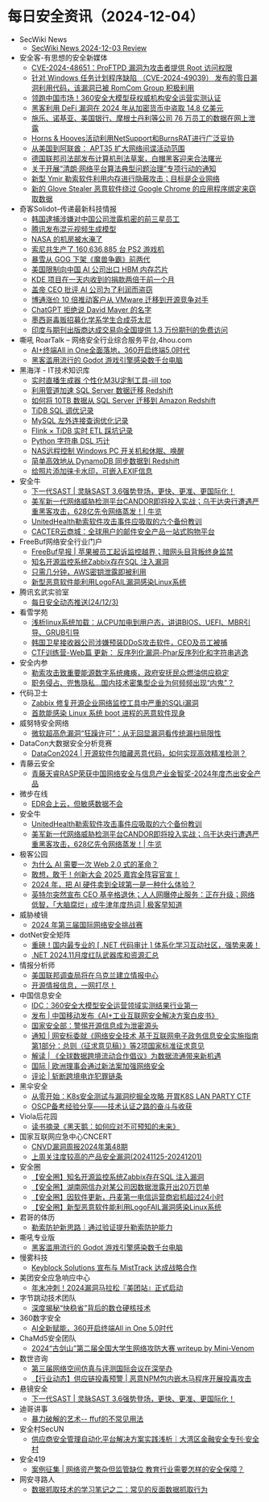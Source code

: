 # 每日安全资讯（2024-12-04）

- SecWiki News
  - [SecWiki News 2024-12-03 Review](http://www.sec-wiki.com/?2024-12-03)
- 安全客-有思想的安全新媒体
  - [CVE-2024-48651：ProFTPD 漏洞为攻击者提供 Root 访问权限](https://www.anquanke.com/post/id/302397)
  - [针对 Windows 任务计划程序缺陷 （CVE-2024-49039） 发布的零日漏洞利用代码，该漏洞已被 RomCom Group 积极利用](https://www.anquanke.com/post/id/302394)
  - [领跑中国市场！360安全大模型获权威机构安全运营实测认证](https://www.anquanke.com/post/id/302390)
  - [黑客利用 DeFi 漏洞在 2024 年从加密货币中盗取 14.8 亿美元](https://www.anquanke.com/post/id/302387)
  - [施乐、诺基亚、美国银行、摩根士丹利等公司 76 万员工的数据在网上泄露](https://www.anquanke.com/post/id/302384)
  - [Horns & Hooves活动利用NetSupport和BurnsRAT进行广泛妥协](https://www.anquanke.com/post/id/302381)
  - [从美国到阿联酋： APT35 扩大网络间谍活动范围](https://www.anquanke.com/post/id/302378)
  - [德国联邦司法部发布计算机刑法草案，白帽黑客迎来合法曙光](https://www.anquanke.com/post/id/302374)
  - [关于开展“清朗·网络平台算法典型问题治理”专项行动的通知](https://www.anquanke.com/post/id/302371)
  - [新型 Ymir 勒索软件利用内存进行隐蔽攻击；目标是企业网络](https://www.anquanke.com/post/id/302368)
  - [新的 Glove Stealer 恶意软件绕过 Google Chrome 的应用程序绑定来窃取数据](https://www.anquanke.com/post/id/302365)
- 奇客Solidot–传递最新科技情报
  - [韩国逮捕涉嫌对中国公司泄露机密的前三星员工](https://www.solidot.org/story?sid=79949)
  - [腾讯发布混元视频生成模型](https://www.solidot.org/story?sid=79948)
  - [NASA 的机房被水淹了](https://www.solidot.org/story?sid=79947)
  - [索尼共生产了 160,636,885 台 PS2 游戏机](https://www.solidot.org/story?sid=79946)
  - [暴雪从 GOG 下架《魔兽争霸》前两代](https://www.solidot.org/story?sid=79945)
  - [美国限制向中国 AI 公司出口 HBM 内存芯片](https://www.solidot.org/story?sid=79944)
  - [KDE 项目在一天内收到的捐款两倍于前一个月](https://www.solidot.org/story?sid=79943)
  - [盖帝 CEO 批评 AI 公司为了利润而盗窃](https://www.solidot.org/story?sid=79942)
  - [博通涨价 10 倍推动客户从 VMware 迁移到开源竞争对手](https://www.solidot.org/story?sid=79941)
  - [ChatGPT 拒绝说 David Mayer 的名字](https://www.solidot.org/story?sid=79940)
  - [墨西哥毒贩招募化学系学生合成芬太尼](https://www.solidot.org/story?sid=79939)
  - [印度与期刊出版商达成交易向全国提供 1.3 万份期刊的免费访问](https://www.solidot.org/story?sid=79938)
- 嘶吼 RoarTalk – 网络安全行业综合服务平台,4hou.com
  - [AI+终端All in One全面落地，360开启终端5.0时代](https://www.4hou.com/posts/l0XV)
  - [黑客滥用流行的 Godot 游戏引擎感染数千台电脑](https://www.4hou.com/posts/qo6D)
- 黑海洋 - IT技术知识库
  - [实时直播生成器 个性化M3U定制工具-iill top](https://www.upx8.com/4516)
  - [利用管道加速 SQL Server 数据迁移 Redshift](https://www.upx8.com/4510)
  - [如何将 10TB 数据从 SQL Server 迁移到 Amazon Redshift](https://www.upx8.com/4515)
  - [TiDB SQL 调优记录](https://www.upx8.com/4514)
  - [MySQL 左外连接查询优化记录](https://www.upx8.com/4513)
  - [Flink × TiDB 实时 ETL 踩坑记录](https://www.upx8.com/4512)
  - [Python 字符串 DSL 巧计](https://www.upx8.com/4511)
  - [NAS远程控制 Windows PC 开关机和休眠、唤醒](https://www.upx8.com/4509)
  - [简单高效地从 DynamoDB 同步数据到 Redshift](https://www.upx8.com/4508)
  - [给照片添加徕卡水印，可嵌入EXIF信息](https://www.upx8.com/4504)
- 安全牛
  - [下一代SAST | 灵脉SAST 3.6强势登场，更快、更准、更国际化！](https://www.aqniu.com/vendor/100922.html)
  - [美军新一代网络威胁检测平台CANDOR即将投入实战；乌干达央行遭遇严重黑客攻击，628亿先令网络蒸发！| 牛览](https://www.aqniu.com/vendor/100911.html)
  - [UnitedHealth勒索软件攻击事件应吸取的六个备份教训](https://www.aqniu.com/vendor/100910.html)
  - [CACTER云商城：全球用户的邮件安全产品一站式购物平台](https://www.aqniu.com/vendor/100906.html)
- FreeBuf网络安全行业门户
  - [FreeBuf早报 | 苹果被员工起诉监控越界；暗网头目背叛终身监禁](https://www.freebuf.com/news/416759.html)
  - [知名开源监控系统Zabbix存在SQL 注入漏洞](https://www.freebuf.com/news/416735.html)
  - [只需几分钟，AWS密钥泄露即被利用](https://www.freebuf.com/news/416720.html)
  - [新型恶意软件能利用LogoFAIL漏洞感染Linux系统](https://www.freebuf.com/news/416709.html)
- 腾讯玄武实验室
  - [每日安全动态推送(24/12/3)](https://mp.weixin.qq.com/s?__biz=MzA5NDYyNDI0MA==&mid=2651959930&idx=1&sn=8c2bfb7cf54849dbf9c2432e61fe4c5a&chksm=8baed2e5bcd95bf3ee64aa15a47cb40f26a6e8075392a22d066689ec3ab5a7ab125f056abb9b&scene=58&subscene=0#rd)
- 看雪学苑
  - [浅析linux系统加载：从CPU加电到用户态，讲讲BIOS、UEFI、MBR引导、GRUB引导](https://mp.weixin.qq.com/s?__biz=MjM5NTc2MDYxMw==&mid=2458585295&idx=1&sn=8f423788cca9634b7603b8aa2f18fb0b&chksm=b18c384586fbb1539a5626afb200248f204060ecfc11efaab4955a2c9975750f9ed93708bcef&scene=58&subscene=0#rd)
  - [韩国卫星接收器公司涉嫌预装DDoS攻击软件，CEO及员工被捕](https://mp.weixin.qq.com/s?__biz=MjM5NTc2MDYxMw==&mid=2458585295&idx=2&sn=63d9edcf10323c434903be0dd4185cfc&chksm=b18c384586fbb153663e414f662881827677345f7100c5b0d9f2b7255ccbd6e0ad8c896e2482&scene=58&subscene=0#rd)
  - [CTF训练营-Web篇 更新： 反序列化漏洞-Phar反序列化和字符串逃逸](https://mp.weixin.qq.com/s?__biz=MjM5NTc2MDYxMw==&mid=2458585295&idx=3&sn=e84b92c130bef5ae24d71d72283bd86e&chksm=b18c384586fbb1535735f8496a6b6ebeb503113ebdd67b9eb348c7d67ff6866c613783cf385f&scene=58&subscene=0#rd)
- 安全内参
  - [勒索攻击致重要能源数字系统瘫痪，政府安抚民众燃油供应稳定](https://mp.weixin.qq.com/s?__biz=MzI4NDY2MDMwMw==&mid=2247513210&idx=1&sn=a684834ef1464fef9398e00f94901da0&chksm=ebfaf35adc8d7a4c21a088d1dca28e51660bff2b074a53727cafc848decdad5390f7319daada&scene=58&subscene=0#rd)
  - [职务侵占、兜售隐私…国内技术密集型企业为何频频出现“内鬼”？](https://mp.weixin.qq.com/s?__biz=MzI4NDY2MDMwMw==&mid=2247513210&idx=2&sn=e1a623ff3223de97d096f2a964d8fd84&chksm=ebfaf35adc8d7a4c0e1ba28e92e9fad79311227527507832a926cd1a5807cb02924aec617bd1&scene=58&subscene=0#rd)
- 代码卫士
  - [Zabbix 修复开源企业网络监控工具中严重的SQLi漏洞](https://mp.weixin.qq.com/s?__biz=MzI2NTg4OTc5Nw==&mid=2247521662&idx=1&sn=f6345622bb66821f5bf5fcb0e222aa43&chksm=ea94a414dde32d028c675ddcd14b0de88fa05b1d2e477b937d155ee4040b22bf2be4dd0c664b&scene=58&subscene=0#rd)
  - [首款能感染 Linux 系统 boot 进程的恶意软件现身](https://mp.weixin.qq.com/s?__biz=MzI2NTg4OTc5Nw==&mid=2247521662&idx=2&sn=c4ed3ee2f3d46bda404068445f0b9abe&chksm=ea94a414dde32d023e435d79581f93d4f2889247816d38c8514bdaf158dd9a38e43dca8527a6&scene=58&subscene=0#rd)
- 威努特安全网络
  - [微软超高危漏洞“狂躁许可”：从无回显漏洞看传统漏扫局限性](https://mp.weixin.qq.com/s?__biz=MzAwNTgyODU3NQ==&mid=2651129390&idx=1&sn=81a9a6bbaa7c79665824a969c6c5535b&chksm=80e71c9eb790958862c09deb7147a65e9781d729aa3e4e14f46a847da9d800bb3b57a0da1a7e&scene=58&subscene=0#rd)
- DataCon大数据安全分析竞赛
  - [DataCon2024 | 开源软件包暗藏恶意代码，如何实现高效精准检测？](https://mp.weixin.qq.com/s?__biz=MzU5Njg1NzMyNw==&mid=2247488753&idx=1&sn=d82c194ca07fc3cfbe8f3626cdccd13e&chksm=fe5d0c71c92a8567872cc3ba374731c438df29cd94a80dc56a17182390945606332692124935&scene=58&subscene=0#rd)
- 青藤云安全
  - [青藤天睿RASP荣获中国网络安全与信息产业金智奖-2024年度杰出安全产品](https://mp.weixin.qq.com/s?__biz=MzAwNDE4Mzc1NA==&mid=2650849733&idx=1&sn=2627af42bb68bbbaac870e95c4e64b76&chksm=80dba260b7ac2b76b2579603c520469e42715f63712ed76ce0a44590f3bade5f7867f87ff742&scene=58&subscene=0#rd)
- 微步在线
  - [EDR会上云，但敏感数据不会](https://mp.weixin.qq.com/s?__biz=MzI5NjA0NjI5MQ==&mid=2650182607&idx=1&sn=77a3610f6772bacf564055095d15fd7d&chksm=f4486873c33fe165f47befc285e8854a31a7b3c9729e835c105d31c03f0ed6b83b3490e2a6e0&scene=58&subscene=0#rd)
- 安全牛
  - [UnitedHealth勒索软件攻击事件应吸取的六个备份教训](https://mp.weixin.qq.com/s?__biz=MjM5Njc3NjM4MA==&mid=2651133749&idx=1&sn=6ddc70f36c5e65e6b3cdae03f5a62a87&chksm=bd15a7e68a622ef0a9f2148bdeb082577040dfbe3df2355d2e00c9ba88f27252ad9ccb56b628&scene=58&subscene=0#rd)
  - [美军新一代网络威胁检测平台CANDOR即将投入实战；乌干达央行遭遇严重黑客攻击，628亿先令网络蒸发！| 牛览](https://mp.weixin.qq.com/s?__biz=MjM5Njc3NjM4MA==&mid=2651133749&idx=2&sn=1793784070c396a459054217ec8281a7&chksm=bd15a7e68a622ef0b8725abedefdbdebb63699279b29880543883ca001aa9f7982e442b8f21c&scene=58&subscene=0#rd)
- 极客公园
  - [为什么 AI 需要一次 Web 2.0 式的革命？](https://mp.weixin.qq.com/s?__biz=MTMwNDMwODQ0MQ==&mid=2653066996&idx=1&sn=42032838ce3e1e0816c1d784fe3379a6&chksm=7e57eb4249206254a9d80697bce1107929d96526d5263c3b9643aab30ce4f338860d72b4a1df&scene=58&subscene=0#rd)
  - [敢想，敢干！创新大会 2025 嘉宾全阵容官宣！](https://mp.weixin.qq.com/s?__biz=MTMwNDMwODQ0MQ==&mid=2653066878&idx=1&sn=f34a85f94a53838a973012af22de307e&chksm=7e57ebc8492062de747db1886d700834694137d0372293e9e23720bce0addb1b20b6eacc28c3&scene=58&subscene=0#rd)
  - [2024 年，把 AI 硬件卖到全球第一是一种什么体验？](https://mp.weixin.qq.com/s?__biz=MTMwNDMwODQ0MQ==&mid=2653066878&idx=2&sn=b7d772aaf43b1efc305c83873290de9c&chksm=7e57ebc8492062dec1bbebe9e33c78616dc2a2296d3cf8529987a5df687de781813a385e5795&scene=58&subscene=0#rd)
  - [英特尔突然宣布 CEO 基辛格退休；人人网曝停止服务：正在升级；网络低智，「大脑腐烂」成牛津年度热词 | 极客早知道](https://mp.weixin.qq.com/s?__biz=MTMwNDMwODQ0MQ==&mid=2653066816&idx=1&sn=935bf3e0a69d6064a276719f0c1a131c&chksm=7e57ebf6492062e02e1e401e0b1e714a03a53ec6e6f347c9b1b0337cbdf624b972f8ce3d541b&scene=58&subscene=0#rd)
- 威胁棱镜
  - [2024 年第三届国际网络安全挑战赛](https://mp.weixin.qq.com/s?__biz=MzkyMzE5ODExNQ==&mid=2247487589&idx=1&sn=2560524db45e1c8d14d74f04ef45132e&chksm=c1e9e7a9f69e6ebfd479db656f8b04447a04ada5af57fbf8666f480075c50abcfc3bfc889b77&scene=58&subscene=0#rd)
- dotNet安全矩阵
  - [重磅！国内最专业的 [ .NET 代码审计 ] 体系化学习互动社区，强势来袭！](https://mp.weixin.qq.com/s?__biz=MzUyOTc3NTQ5MA==&mid=2247497195&idx=1&sn=cf64ddd96482f7e25aa18fcc7283afdb&chksm=fa595b06cd2ed2100051e5e270ac2cc9450a9abd6cca09281ca493e4f83f6282a6bc5cf5d6d8&scene=58&subscene=0#rd)
  - [.NET 2024.11月度红队武器库和资源汇总](https://mp.weixin.qq.com/s?__biz=MzUyOTc3NTQ5MA==&mid=2247497195&idx=2&sn=06965098a6d4926604c9f066f8a6a455&chksm=fa595b06cd2ed2103497bf3151969119aa43294c980a20d2baa6f7448ed805ff06fb7c504bef&scene=58&subscene=0#rd)
- 情报分析师
  - [美国联邦调查局将在乌克兰建立情报中心](https://mp.weixin.qq.com/s?__biz=MzA3Mjc1MTkwOA==&mid=2650557774&idx=1&sn=9ac55cd6a9b58835389cd8e35e8e9564&chksm=87116305b066ea139b9227c914fb4f191da194c796c6969ba3f1947cb5b7939ee168e6b0b06a&scene=58&subscene=0#rd)
  - [开源情报信息，一网打尽！](https://mp.weixin.qq.com/s?__biz=MzA3Mjc1MTkwOA==&mid=2650557774&idx=2&sn=445651f9590aa0784bf37052a0f49812&chksm=87116305b066ea13171fb423c0a9f6bacf71c286fc58eecd3efa9620f0e294327f8692324582&scene=58&subscene=0#rd)
- 中国信息安全
  - [IDC：360安全大模型安全运营领域实测结果行业第一](https://mp.weixin.qq.com/s?__biz=MzA5MzE5MDAzOA==&mid=2664231152&idx=1&sn=796c46f4a2fb331a83077d50271dee4b&chksm=8b59f209bc2e7b1fbe103c869d8edf2162afffdb68f97189b7b3598e9c200f1069a5d32f1c31&scene=58&subscene=0#rd)
  - [发布 | 中国移动发布《AI+工业互联网安全解决方案白皮书》](https://mp.weixin.qq.com/s?__biz=MzA5MzE5MDAzOA==&mid=2664231152&idx=2&sn=46c1f80e14711f42ca6d38985fcbd3bc&chksm=8b59f209bc2e7b1fe0aaa38d2e93644090727eb1abe8575e85affd0a89ece72db092c9273aac&scene=58&subscene=0#rd)
  - [国家安全部：警惕开源信息成为泄密源头](https://mp.weixin.qq.com/s?__biz=MzA5MzE5MDAzOA==&mid=2664231152&idx=3&sn=afe1086f92e94d5e32fb94ff89886a3d&chksm=8b59f209bc2e7b1f56794f3f9de3aa36e1a6961d62e860efec70432c0d397c9dfbcd983573af&scene=58&subscene=0#rd)
  - [通知 | 网安标委就《网络安全技术 基于互联网电子政务信息安全实施指南 第1部分：总则（征求意见稿）》等2项国家标准征求意见](https://mp.weixin.qq.com/s?__biz=MzA5MzE5MDAzOA==&mid=2664231152&idx=4&sn=6c66455325ce6ae4d9f9bfb86f2ffeeb&chksm=8b59f209bc2e7b1fdf4fe21c668551184e974d63ac97684fc993fb38b5be3bc5845e596a9da4&scene=58&subscene=0#rd)
  - [解读 | 《全球数据跨境流动合作倡议》为数据流通带来新机遇](https://mp.weixin.qq.com/s?__biz=MzA5MzE5MDAzOA==&mid=2664231152&idx=5&sn=8441f4b172766669928e3c99cd1d9f96&chksm=8b59f209bc2e7b1fcc45d5f964fd7c4fdf40732bf5932dfce104d3c43a939d096b5b1f448e3a&scene=58&subscene=0#rd)
  - [国际 | 欧洲理事会通过新法案加强网络安全](https://mp.weixin.qq.com/s?__biz=MzA5MzE5MDAzOA==&mid=2664231152&idx=6&sn=43aa1cdd691b49f7a5e4e81ffbd0c1ab&chksm=8b59f209bc2e7b1f3b2f15abb40ef5baadc255596d759322f7c7398eb8a4129aa4cb2374fc02&scene=58&subscene=0#rd)
  - [评论 | 斩断跨境电诈犯罪链条](https://mp.weixin.qq.com/s?__biz=MzA5MzE5MDAzOA==&mid=2664231152&idx=7&sn=d3edaec06763dd2c4836e0df3152f1f2&chksm=8b59f209bc2e7b1f5bbecac53acb2c990b4dee0c133a4da6094870eec2bd0a042c44195e71fe&scene=58&subscene=0#rd)
- 黑伞安全
  - [从零开始：K8s安全测试与漏洞挖掘全攻略 开胃K8S LAN PARTY CTF](https://mp.weixin.qq.com/s?__biz=MzU0MzkzOTYzOQ==&mid=2247489531&idx=1&sn=b8aa79a6bb356af80069827d5d8a0075&chksm=fb029aa3cc7513b53bf86447e392a74900ffe3ae568fe7882ce569427a18e8b004883290e12a&scene=58&subscene=0#rd)
  - [OSCP备考经验分享——技术认证之路的奋斗与收获](https://mp.weixin.qq.com/s?__biz=MzU0MzkzOTYzOQ==&mid=2247489531&idx=2&sn=8b22ce9786d2c81a8f7f0d256f1aab42&chksm=fb029aa3cc7513b5cb43f61de6c9132832b24a8698cb2ff3679a6bf5458a398bbad3f7b9bbea&scene=58&subscene=0#rd)
- Viola后花园
  - [读书摘录《黑天鹅：如何应对不可预知的未来》](https://mp.weixin.qq.com/s?__biz=MzI2Njg1OTA3OA==&mid=2247484173&idx=1&sn=86c154d9375f02d831b8c8dbde6ec3b5&chksm=ea86e424ddf16d32583f6c2797596ac593101fc3beeb0648cf8d10566caa93b637f61b17fa48&scene=58&subscene=0#rd)
- 国家互联网应急中心CNCERT
  - [CNVD漏洞周报2024年第48期](https://mp.weixin.qq.com/s?__biz=MzIwNDk0MDgxMw==&mid=2247499505&idx=1&sn=f889cf5b6519afeef6e1e158a49ab584&chksm=973acd93a04d4485db65e1d8fc09b175d15713ab3c8127734762a2cec42e917b61543533bdd2&scene=58&subscene=0#rd)
  - [上周关注度较高的产品安全漏洞(20241125-20241201)](https://mp.weixin.qq.com/s?__biz=MzIwNDk0MDgxMw==&mid=2247499505&idx=2&sn=ef3fadc3bc76fc795be2bb777d46dcb3&chksm=973acd93a04d4485d13fc8007fa42d7ab73fb65f43d5cf792bb58ef2889b145fa6a5d1e7eea6&scene=58&subscene=0#rd)
- 安全圈
  - [【安全圈】知名开源监控系统Zabbix存在SQL 注入漏洞](https://mp.weixin.qq.com/s?__biz=MzIzMzE4NDU1OQ==&mid=2652066393&idx=1&sn=ac63bf158d1e3e33b69fbab49a5ae214&chksm=f36e7e19c419f70fbbf339ed9443f3c6144f86fd4c2767b6093fa54e3cdac6dd1a3c287d74d2&scene=58&subscene=0#rd)
  - [【安全圈】湖南网信办对某公司因数据泄露开出20万罚单](https://mp.weixin.qq.com/s?__biz=MzIzMzE4NDU1OQ==&mid=2652066393&idx=2&sn=e4d7346c9f48f96841de32189c2af0d1&chksm=f36e7e19c419f70f90a2b7d87c85e218bfca39190172146fd9b9d8c49a9336e5a1db50555079&scene=58&subscene=0#rd)
  - [【安全圈】因软件更新，丹麦第一电信运营商宕机超过24小时](https://mp.weixin.qq.com/s?__biz=MzIzMzE4NDU1OQ==&mid=2652066393&idx=3&sn=4bd4e17312fffb19d18d2c8dd94b44f1&chksm=f36e7e19c419f70fcf13e95a1eefb89b10ad64afd9bf0e3e558f8287563488760a56c52991dd&scene=58&subscene=0#rd)
  - [【安全圈】新型恶意软件能利用LogoFAIL漏洞感染Linux系统](https://mp.weixin.qq.com/s?__biz=MzIzMzE4NDU1OQ==&mid=2652066393&idx=4&sn=b1e7b15689fa221569f9a1cad7eff071&chksm=f36e7e19c419f70f532549488e0e8d0f8aae4d951c7530354d032c143effdb2584400674cfa0&scene=58&subscene=0#rd)
- 君哥的体历
  - [勒索防护新思路｜通过验证提升勒索防护能力](https://mp.weixin.qq.com/s?__biz=MzI2MjQ1NTA4MA==&mid=2247491675&idx=1&sn=e5c6ba3750b67c10b5e4bbf1c618e10b&chksm=ea484a1cdd3fc30a0a2f154464b1f99a2a2104b8c721d8b5aeda718ef66041ec95a2421550a7&scene=58&subscene=0#rd)
- 嘶吼专业版
  - [黑客滥用流行的 Godot 游戏引擎感染数千台电脑](https://mp.weixin.qq.com/s?__biz=MzI0MDY1MDU4MQ==&mid=2247580048&idx=2&sn=e05509c65eae9352cc6b8c92744366ba&chksm=e91469aade63e0bc17fec18ae5e3baf4ef115ff82ae81bbc919874ff833cc0ecaa66d44e2a6c&scene=58&subscene=0#rd)
- 慢雾科技
  - [Keyblock Solutions 宣布与 MistTrack 达成战略合作](https://mp.weixin.qq.com/s?__biz=MzU4ODQ3NTM2OA==&mid=2247500674&idx=1&sn=ae109f56fa8b688eebce6f48366d1a3f&chksm=fddebd05caa93413a4092d831ed319f5b8b0f2eba07c35d8617e902ef334e53f2ce89863356c&scene=58&subscene=0#rd)
- 美团安全应急响应中心
  - [年末冲刺！2024漏洞马拉松『美团站』正式启动](https://mp.weixin.qq.com/s?__biz=MzI5MDc4MTM3Mg==&mid=2247493372&idx=1&sn=f8ed6cc9dc514805d164f9d47277e8f5&chksm=ec18072fdb6f8e39c609c95ac1b0aba49aa2e9f70246d4c7af7ce82ca6d40ee9caa7fef0e362&scene=58&subscene=0#rd)
- 字节跳动技术团队
  - [深度揭秘“快稳省”背后的数仓硬核技术](https://mp.weixin.qq.com/s?__biz=MzI1MzYzMjE0MQ==&mid=2247512098&idx=1&sn=0198d14000e768804c3f0c26a2958527&chksm=e9d37bc0dea4f2d67bee29a5e3e7689e0a9bc71cf45645de5137710bd91113ad8eed6e7a6e11&scene=58&subscene=0#rd)
- 360数字安全
  - [AI全新赋能，360开启终端All in One 5.0时代](https://mp.weixin.qq.com/s?__biz=MzA4MTg0MDQ4Nw==&mid=2247577378&idx=1&sn=e2cbb7de578e44fb32515f5d4fd2421d&chksm=9f8d3f2aa8fab63c5b8603132e9a66a9ad3b1e36a926ecc508e3ec9fe2f57b69599a79ed29ca&scene=58&subscene=0#rd)
- ChaMd5安全团队
  - [2024“古剑山”第二届全国大学生网络攻防大赛 writeup by Mini-Venom](https://mp.weixin.qq.com/s?__biz=MzIzMTc1MjExOQ==&mid=2247511677&idx=1&sn=cc799921f99e6eda99a5525b30c88cee&chksm=e89d86a5dfea0fb3fb8533f3c57d3c6c00c291cba72832d8619c3f7cfe20e6a6c450f2458764&scene=58&subscene=0#rd)
- 数世咨询
  - [第三届网络空间仿真与评测国际会议在深举办](https://mp.weixin.qq.com/s?__biz=MzkxNzA3MTgyNg==&mid=2247530401&idx=1&sn=9c692f12b687cc85993bd7748006a3c6&chksm=c144051cf6338c0a801563a710dec7a7ccd292d1a9ec2490f3636d732489bf7eb5ebba1f3b24&scene=58&subscene=0#rd)
  - [【行业动态】供应链投毒预警 | 恶意NPM包内嵌木马程序开展投毒攻击](https://mp.weixin.qq.com/s?__biz=MzkxNzA3MTgyNg==&mid=2247530401&idx=2&sn=abe290f70d25927968382457bcd759c0&chksm=c144051cf6338c0ab5e6384049d50fe96fc9d1cf5e4f23e540e84642a3a8cb96c391f09db869&scene=58&subscene=0#rd)
- 悬镜安全
  - [下一代SAST | 灵脉SAST 3.6强势登场，更快、更准、更国际化！](https://mp.weixin.qq.com/s?__biz=MzA3NzE2ODk1Mg==&mid=2647794869&idx=1&sn=39db0ddeb21d8003b1f51bdd9c3016e0&chksm=8770ace2b00725f43e4a6935fba88e1b7d17e2c5a3323b5cd2c188d95a2d1d6c9c0bdbad4e5f&scene=58&subscene=0#rd)
- 迪哥讲事
  - [暴力破解的艺术-- ffuf的不常见用法](https://mp.weixin.qq.com/s?__biz=MzIzMTIzNTM0MA==&mid=2247496510&idx=1&sn=301387411202a23df80e519fdae81d9c&chksm=e8a5f95ddfd2704b2ee8490908178936bd359da25389864d9747bca53b786d6832aa43a9fe3a&scene=58&subscene=0#rd)
- 安全村SecUN
  - [供应商安全管理自动化平台解决方案实践浅析｜大湾区金融安全专刊·安全村](https://mp.weixin.qq.com/s?__biz=MzkyODM5NzQwNQ==&mid=2247496258&idx=1&sn=c922a1587a319c4af001c712338cf02e&chksm=c21bd370f56c5a66da2c7507396f8a32ed298338a90b9168e7a22384253e0f951eb9fd3d6cea&scene=58&subscene=0#rd)
- 安全419
  - [案例征集 | 网络资产繁杂但监管缺位 教育行业需要怎样的安全保障？](https://mp.weixin.qq.com/s?__biz=MzUyMDQ4OTkyMg==&mid=2247545641&idx=1&sn=7bdf622d2cc85b698e3cc8782de41a93&chksm=f9ebed84ce9c6492bc3804493617f2f84de9e30d3e23a25f50db40c40ea017d5bb5918402ff5&scene=58&subscene=0#rd)
- 网安寻路人
  - [数据抓取技术的学习笔记之二：常见的反面数据抓取行为](https://mp.weixin.qq.com/s?__biz=MzIxODM0NDU4MQ==&mid=2247505473&idx=1&sn=c02b0e13ee9180f54832e8d5c50a6c7b&chksm=97e96baba09ee2bd80960075ee8c34fefdfb09cb1a9366631ab90a42298097d1e2de2e04e10b&scene=58&subscene=0#rd)
